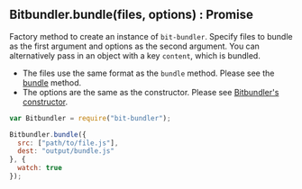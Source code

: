 ## Bitbundler.bundle(files, options) : Promise

Factory method to create an instance of `bit-bundler`. Specify files to bundle as the first argument and options as the second argument. You can alternatively pass in an object with a key `content`, which is bundled.

* The files use the same format as the `bundle` method. Please see the [bundle](Bitbundler.md#bundlefiles--promise) method.
* The options are the same as the constructor. Please see [Bitbundler's constructor](Bitbundler.md#bitbundleroptions--bitbundler).

``` javascript
var Bitbundler = require("bit-bundler");

Bitbundler.bundle({
  src: ["path/to/file.js"],
  dest: "output/bundle.js"
}, {
  watch: true
});
```
